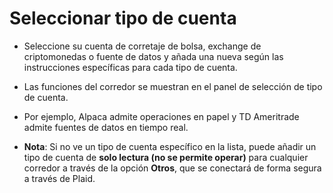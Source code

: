 # **Seleccionar tipo de cuenta**

- Seleccione su cuenta de corretaje de bolsa, exchange de criptomonedas o fuente de datos y añada una nueva según las instrucciones específicas para cada tipo de cuenta.
- Las funciones del corredor se muestran en el panel de selección de tipo de cuenta.
- Por ejemplo, Alpaca admite operaciones en papel y TD Ameritrade admite fuentes de datos en tiempo real.

- **Nota**: Si no ve un tipo de cuenta específico en la lista, puede añadir un tipo de cuenta de **solo lectura (no se permite operar)** para cualquier corredor a través de la opción **Otros**, que se conectará de forma segura a través de Plaid.